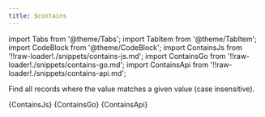 ```yaml
---
title: $contains
---
```


import Tabs from '@theme/Tabs';
import TabItem from '@theme/TabItem';
import CodeBlock from '@theme/CodeBlock';
import ContainsJs from '!!raw-loader!./snippets/contains-js.md';
import ContainsGo from '!!raw-loader!./snippets/contains-go.md';
import ContainsApi from '!!raw-loader!./snippets/contains-api.md';

Find all records where the value matches a given value (case insensitive).

<Tabs>
  <TabItem value="javascript" label="Javascript" default>
    <CodeBlock className="language-jsx">
      {ContainsJs}
    </CodeBlock>
  </TabItem>
  <TabItem value="go" label="Go" default>
    <CodeBlock className="language-jsx">
      {ContainsGo}
    </CodeBlock>
  </TabItem>
  <TabItem value="API" label="API">
    <CodeBlock className="language-jsx" title="[GET]">
      {ContainsApi}
    </CodeBlock>
  </TabItem>
</Tabs>
